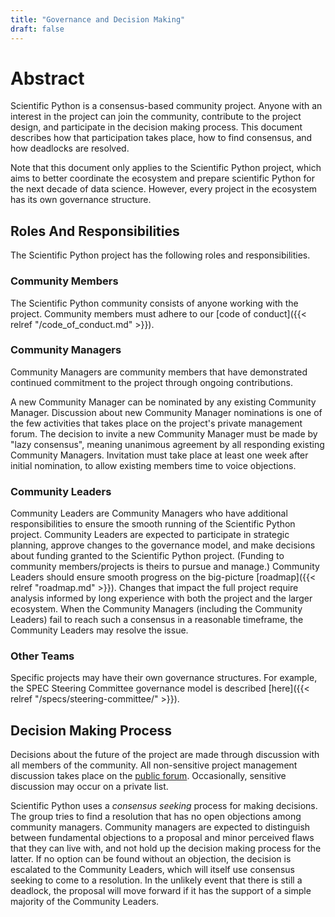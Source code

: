 ```yaml
---
title: "Governance and Decision Making"
draft: false
---
```


# Abstract

Scientific Python is a consensus-based community project.
Anyone with an interest in the project can join the community, contribute to the project design,
and participate in the decision making process.
This document describes how that participation takes place, how to find consensus, and how
deadlocks are resolved.

Note that this document only applies to the Scientific Python project, which
aims to better coordinate the ecosystem and
prepare scientific Python for the next decade of data science.
However, every project in the ecosystem has its own governance structure.

## Roles And Responsibilities

The Scientific Python project has the following roles and responsibilities.

### Community Members

The Scientific Python community consists of anyone working with the project.
Community members must adhere to our [code of conduct]({{< relref "/code_of_conduct.md" >}}).

### Community Managers

Community Managers are community members that have demonstrated continued
commitment to the project through ongoing contributions.

A new Community Manager can be nominated by any existing Community Manager.
Discussion about new Community Manager nominations is one of the few
activities that takes place on the project's private management forum.
The decision to invite a new Community Manager must be made by "lazy consensus",
meaning unanimous agreement by all responding existing Community Managers.
Invitation must take place at least one week after initial nomination,
to allow existing members time to voice objections.

### Community Leaders

Community Leaders are Community Managers who have additional responsibilities to ensure the smooth running of the Scientific Python project.
Community Leaders are expected to participate in strategic planning, approve changes to the governance model, and make decisions about funding granted to the Scientific Python project.
(Funding to community members/projects is theirs to pursue and manage.)
Community Leaders should ensure smooth progress on the big-picture [roadmap]({{< relref "roadmap.md" >}}).
Changes that impact the full project require analysis informed by long experience with both the project and the larger ecosystem.
When the Community Managers (including the Community Leaders) fail to reach such a consensus in a reasonable timeframe, the Community Leaders may resolve the issue.

### Other Teams

Specific projects may have their own governance structures.
For example, the SPEC Steering Committee governance model is described [here]({{< relref "/specs/steering-committee/" >}}).

## Decision Making Process

Decisions about the future of the project are made through discussion with all members of the community.
All non-sensitive project management discussion takes place on the [public forum](https://discuss.scientific-python.org).
Occasionally, sensitive discussion may occur on a private list.

Scientific Python uses a *consensus seeking* process for making decisions.
The group tries to find a resolution that has no open objections among community managers.
Community managers are expected to distinguish between fundamental objections to a proposal and minor perceived flaws that they can live with, and not hold up the decision making process for the latter.
If no option can be found without an objection, the decision is escalated to the Community Leaders, which will itself use consensus seeking to come to a resolution.
In the unlikely event that there is still a deadlock, the proposal will move forward if it has the support of a simple majority of the Community Leaders.
